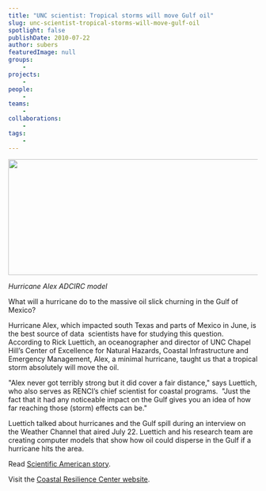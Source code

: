 ```yaml
---
title: "UNC scientist: Tropical storms will move Gulf oil"
slug: unc-scientist-tropical-storms-will-move-gulf-oil
spotlight: false
publishDate: 2010-07-22
author: subers
featuredImage: null
groups:
    - 
projects:
    - 
people:
    - 
teams: 
    - 
collaborations:
    - 
tags:
    - 
---
```

<a href="https://www.renci.org/wp-content/uploads/2010/07/Screen-shot-2010-07-22-at-12.13.53-PM.png"><img class="size-large wp-image-5677 alignnone" title="Hurricane Alex ADCIRC model" src="https://www.renci.org/wp-content/uploads/2010/07/Screen-shot-2010-07-22-at-12.13.53-PM-630x234.png" alt="" width="630" height="234" /></a>

<em>Hurricane Alex ADCIRC model</em>

What will a hurricane do to the massive oil slick churning in the Gulf of Mexico?

Hurricane Alex, which impacted south Texas and parts of Mexico in June, is the best source of data  scientists have for studying this question.  According to Rick Luettich, an oceanographer and director of UNC Chapel Hill’s Center of Excellence for Natural Hazards, Coastal Infrastructure and Emergency Management, Alex, a minimal hurricane, taught us that a tropical storm absolutely will move the oil.<!--more-->

"Alex never got terribly strong but it did cover a fair distance," says Luettich, who also serves as RENCI’s chief scientist for coastal programs.  "Just the fact that it had any noticeable impact on the Gulf gives you an idea of how far reaching those (storm) effects can be."

Luettich talked about hurricanes and the Gulf spill during an interview on the Weather Channel that aired July 22. Luettich and his research team are creating computer models that show how oil could disperse in the Gulf if a hurricane hits the area.

Read <a href="https://www.scientificamerican.com/article/how-will-a-hurricane-affect-gulf-of-mexico-oil-spill/" target="_blank" rel="noopener">Scientific American story</a>.

Visit the <a href="http://coastalresiliencecenter.unc.edu" target="_blank" rel="noopener">Coastal Resilience Center website</a>.
